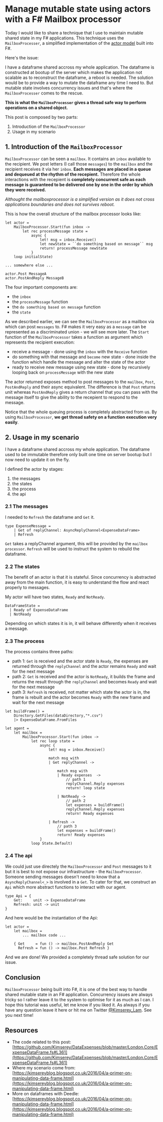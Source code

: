 # Manage mutable state using actors with a F# Mailbox processor

Today I would like to share a technique that I use to maintain mutable shared state in my F# applications.
This technique uses the `MailboxProcesser`, a simplified implementation of the [actor model](https://www.youtube.com/watch?v=7erJ1DV_Tlo) built into F#.

Here's the issue:

I have a dataframe shared accross my whole application.
The dataframe is constructed at bootup of the server which makes the application not scalable as to reconstruct the dataframe, a reboot is needed.
The solution would be to provide a way to mutate the dataframe any time I need to.
But mutable state involves concurrency issues and that's where the `MailboxProcesser` comes to the rescue.

__This is what the `MailboxProcesser` gives a thread safe way to perform operations on a shared object.__

This post is composed by two parts:
 1. Introduction of the `MailboxProcessor`
 2. Usage in my scenario

## 1. Introduction of the `MailboxProcessor`

`MailboxProcessor` can be seen a `mailbox`.
It contains an `inbox` available to the recipient.
We post letters (I call those `messages`) to the `mailbox` and the recipient receives it via her `inbox`.
__Each messages are placed in a queue and dequeued at the rhythm of the recepient.__
Therefore the whole interactions with the recepient is __completely concurrent safe as each message is guaranteed to be delivered one by one in the order by which they were received.__

_Althought the mailboxprocessor is a simplified version as it does not cross applications boundaries and does not survives reboot._

This is how the overall structure of the mailbox processor looks like:

```
let actor =
    MailboxProcessor.Start(fun inbox ->
        let rec processMessage state =
            async {
                let! msg = inbox.Receive()
                let newState = ``do something based on message`` msg
                return! processMessage newState
            }
    loop initialState)

... somewhere else ...

actor.Post MessageA
actor.PostAndReply MessageB
```

The four important components are:
 - the `inbox`
 - the `processMessage` function
 - the `do something based on message` function
 - the `state` 

As we described earlier, we can see the `MailboxProcessor` as a mailbox via which can post `messages` to.
F# makes it very easy as a `message` can be represented as a discriminated union - we will see more later.
The `Start` function of the `MailboxProcessor` takes a function as argument which represents the recipient execution:
 
  - receive a message - done using the `inbox` with the `Receive` function
  - do something with that message and `become` new state - done inside the function which handle the message and alter the state of the actor
  - ready to receive new message using new state - done by recursively looping back on `processMessage` with the new state

The actor returned exposes method to post messages to the `mailbox`, `Post`, `PostAndReply` and their async equivalent.
The difference is that `Post` returns unit whereas `PostAndReply` gives a return channel that you can pass with the message itself to give the ability to the recepient to respond to the message.

Notice that the whole queuing process is completely abstracted from us. By using `MailboxProcessor`, __we get thread safety on a function execution very easily__.

## 2. Usage in my scenario

I have a dataframe shared accross my whole application.
The dataframe used to be immutable therefore only built one time on server bootup but I now need to update it on the fly.

I defined the actor by stages:
 
 1. the messages
 2. the states
 3. the process
 4. the api

### 2.1 The messages

I needed to `Refresh` the dataframe and `Get` it.

```
type ExpenseMessage =
    | Get of replyChannel: AsyncReplyChannel<ExpenseDataFrame>
    | Refresh 
```

`Get` takes a replyChannel argument, this will be provided by the `mailbox processor`.
`Refresh` will be used to instruct the system to rebuild the dataframe.

### 2.2 The states

The benefit of an actor is that it is stateful.
Since concurrency is abstracted away from the main function, it is easy to understand the flow and react properly to messages.

My actor will have two states, `Ready` and `NotReady`.

```
DataFrameState =
  | Ready of ExpenseDataFrame
  | NotReady
```

Depending on which states it is in, it will behave differently when it receives a message.

### 2.3 The process

The process contains three paths:

 - path 1: `Get` is received and the actor state is `Ready`, the expenses are returned through the `replyChannel` and the actor remains `Ready` and wait for the next message
 - path 2: `Get` is received and the actor is `NotReady`, it builds the frame and returns the result through the `replyChannel` and becomes `Ready` and wait for the next message
 - path 3: `Refresh` is received, not matter which state the actor is in, the frame is rebuilt and the actor becomes `Ready` with the new frame and wait for the next message

```
let buildFrame() =
    Directory.GetFiles(dataDirectory,"*.csv")
    |> ExpenseDataFrame.FromFiles

let agent =
    let mailbox =
        MailboxProcessor.Start(fun inbox ->
            let rec loop state =
                async {
                    let! msg = inbox.Receive()

                    match msg with
                    | Get replyChannel ->

                        match msg with
                        | Ready expenses  ->
                            // path 1
                            replyChannel.Reply expenses
                            return! loop state

                        | NotReady ->
                            // path 2
                            let expenses = buildFrame() 
                            replyChannel.Reply expenses
                            return! Ready expenses

                    | Refresh ->
                        // path 3
                        let expenses = buildFrame()
                        return! Ready expenses
                }
            loop State.Default)
```

### 2.4 The api

We could just use directely the `MailboxProcessor` and `Post` messages to it but it is best to not expose our infrastructure - the `MailboxProcessor`.
Someone sending messages doesn't need to know that a `AsyncReplyChannel<_>` is involved in a `Get`.
To cater for that, we construct an `Api` which more abstract functions to interact with our agent.

```
type Api = {
    Get:     unit -> ExpenseDataFrame
    Refresh: unit -> unit
}
```

And here would be the instantiation of the Api:

```
let actor =
    let mailbox =
        ... mailbox code ...

    { Get     = fun () -> mailbox.PostAndReply Get
      Refresh = fun () -> mailbox.Post Refresh }
```

And we are done! We provided a completely thread safe solution for our issue.

## Conclusion

`MailboxProcessor` being built into F#, it is one of the best way to handle shared mutable state in an F# application.
Concurrency issues are always tricky so I rather leave it to the system to optimise for it as much as I can.
I hope this tutorial was useful, let me know if you liked it. As always if you have any question leave it here or hit me on Twitter [@Kimserey_Lam](https://twitter.com/Kimserey_Lam).
See you next time!

## Resources
    
 - The code related to this post: [https://github.com/Kimserey/DataExpenses/blob/master/London.Core/ExpenseDataFrame.fs#L361](https://github.com/Kimserey/DataExpenses/blob/master/London.Core/ExpenseDataFrame.fs#L361)
 - Where my scenario come from: [https://kimsereyblog.blogspot.co.uk/2016/04/a-primer-on-manipulating-data-frame.html](https://kimsereyblog.blogspot.co.uk/2016/04/a-primer-on-manipulating-data-frame.html)
 - More on dataframes with Deedle: [https://kimsereyblog.blogspot.co.uk/2016/04/a-primer-on-manipulating-data-frame.html](https://kimsereyblog.blogspot.co.uk/2016/04/a-primer-on-manipulating-data-frame.html)
